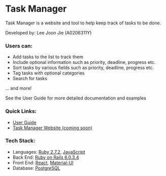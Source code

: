 # Task Manager

Task Manager is a website and tool to help keep track of tasks to be done.

Developed by: Lee Joon Jie (A0206311Y)

### Users can:
* Add tasks to the list to track them
* Include optional information such as priority, deadline, progress etc.
* Sort tasks by various fields such as priority, deadline, progress etc.
* Tag tasks with optional categories
* Search for tasks

... and more!

See the User Guide for more detailed documentation and examples

### Quick Links:
* [User Guide](https://breadpeanutbutter.github.io/task-manager/UserGuide.html)
* [Task Manager Website (coming soon)]()

### Tech Stack:
* Languages: [Ruby 2.7.2](https://www.ruby-lang.org/en/), 
  [JavaScript](https://developer.mozilla.org/en-US/docs/Web/JavaScript)
* Back End: [Ruby on Rails 6.0.3.4](https://rubyonrails.org/)
* Front End: [React](https://reactjs.org/), 
  [Material-UI](https://material-ui.com/)
* Database: [PostgreSQL](https://www.postgresql.org/)